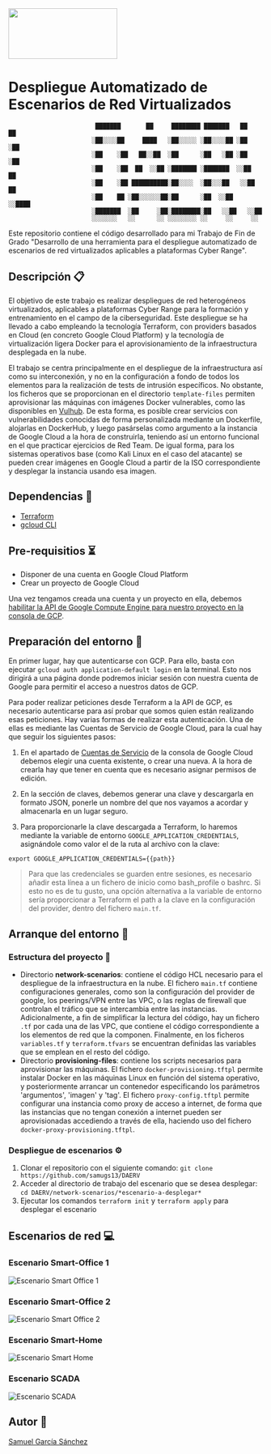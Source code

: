 <img src="https://user-images.githubusercontent.com/78796980/168422761-4be1d1b5-c065-4f44-86d7-44d346971897.png" width="215" height="100">


# Despliegue Automatizado de Escenarios de Red Virtualizados


                            ███████       ██     ████████ ███████   ██      ██
                           ░██░░░░██     ████   ░██░░░░░ ░██░░░░██ ░██     ░██
                           ░██    ░██   ██░░██  ░██      ░██   ░██ ░██     ░██
                           ░██    ░██  ██  ░░██ ░███████ ░███████  ░░██    ██
                           ░██    ░██ ██████████░██░░░░  ░██░░░██   ░░██  ██
                           ░██    ██ ░██░░░░░░██░██      ░██  ░░██   ░░████
                           ░███████  ░██     ░██░████████░██   ░░██   ░░██
                           ░░░░░░░   ░░      ░░ ░░░░░░░░ ░░     ░░     ░░


Este repositorio contiene el código desarrollado para mi Trabajo de Fin de Grado "Desarrollo de una herramienta para el despliegue automatizado de escenarios de red virtualizados aplicables a plataformas Cyber Range".

## Descripción :clipboard:
El objetivo de este trabajo es realizar despliegues de red heterogéneos virtualizados, aplicables a plataformas Cyber Range para la formación y entrenamiento en el campo de la ciberseguridad. Este despliegue se ha llevado a cabo empleando la tecnología Terraform, con providers basados en Cloud (en concreto Google Cloud Platform) y la tecnología de virtualización ligera Docker para el aprovisionamiento de la infraestructura desplegada en la nube.

El trabajo se centra principalmente en el despliegue de la infraestructura así como su interconexión, y no en la configuración a fondo de todos los elementos para la realización de tests de intrusión específicos. No obstante, los ficheros que se proporcionan en el directorio `template-files` permiten aprovisionar las máquinas con imágenes Docker vulnerables, como las disponibles en [Vulhub](https://github.com/vulhub/vulhub). De esta forma, es posible crear servicios con vulnerabilidades conocidas de forma personalizada mediante un Dockerfile, alojarlas en DockerHub, y luego pasárselas como argumento a la instancia de Google Cloud a la hora de construirla, teniendo así un entorno funcional en el que practicar ejercicios de Red Team. De igual forma, para los sistemas operativos base (como Kali Linux en el caso del atacante) se pueden crear imágenes en Google Cloud a partir de la ISO correspondiente y desplegar la instancia usando esa imagen.

## Dependencias :bookmark:
  - [Terraform](https://www.terraform.io/downloads)
  - [gcloud CLI](https://cloud.google.com/sdk/docs/install)

## Pre-requisitios :hourglass_flowing_sand:
  - Disponer de una cuenta en Google Cloud Platform
  - Crear un proyecto de Google Cloud

Una vez tengamos creada una cuenta y un proyecto en ella, debemos [habilitar la API de Google Compute Engine para nuestro proyecto en la consola de GCP](https://console.developers.google.com/apis/library/compute.googleapis.com).

## Preparación del entorno :wrench:
En primer lugar, hay que autenticarse con GCP. Para ello, basta con ejecutar `gcloud auth application-default login` en la terminal. Esto nos dirigirá a una página donde podremos iniciar sesión con nuestra cuenta de Google para permitir el acceso a nuestros datos de GCP.

Para poder realizar peticiones desde Terraform a la API de GCP, es necesario autenticarse para así probar que somos quien están realizando esas peticiones. Hay varias formas de realizar esta autenticación. Una de ellas es mediante las Cuentas de Servicio de Google Cloud, para la cual hay que seguir los siguientes pasos:

1. En el apartado de [Cuentas de Servicio](https://console.cloud.google.com/iam-admin/serviceaccounts) de la consola de Google Cloud debemos elegir una cuenta existente, o crear una nueva. A la hora de crearla hay que tener en cuenta que es necesario asignar permisos de edición.

2. En la sección de claves, debemos generar una clave y descargarla en formato JSON, ponerle un nombre del que nos vayamos a acordar y almacenarla en un lugar seguro. 

3. Para proporcionarle la clave descargada a Terraform, lo haremos mediante la variable de entorno `GOOGLE_APPLICATION_CREDENTIALS`, asignándole como valor el de la ruta al archivo con la clave:
```
export GOOGLE_APPLICATION_CREDENTIALS={{path}}
```
> Para que las credenciales se guarden entre sesiones, es necesario añadir esta línea a un fichero de inicio como bash_profile o bashrc. Si esto no es de tu gusto, una opción alternativa a la variable de entorno sería proporcionar a Terraform el path a la clave en la configuración del provider, dentro del fichero `main.tf`.

## Arranque del entorno :rocket:

### Estructura del proyecto :open_file_folder:
- Directorio **network-scenarios**: contiene el código HCL necesario para el despliegue de la infraestructura en la nube. El fichero `main.tf` contiene configuraciones generales, como son la configuración del provider de google, los peerings/VPN entre las VPC, o las reglas de firewall que controlan el tráfico que se intercambia entre las instancias. Adicionalmente, a fin de simplificar la lectura del código, hay un fichero `.tf` por cada una de las VPC, que contiene el código correspondiente a los elementos de red que la componen. Finalmente, en los ficheros `variables.tf` y `terraform.tfvars` se encuentran definidas las variables que se emplean en el resto del código.
- Directorio **provisioning-files**: contiene los scripts necesarios para aprovisionar las máquinas. El fichero `docker-provisioning.tftpl` permite instalar Docker en las máquinas Linux en función del sistema operativo, y posteriormente arrancar un contenedor especificando los parámetros 'argumentos', 'imagen' y 'tag'. El fichero `proxy-config.tftpl` permite configurar una instancia como proxy de acceso a internet, de forma que las instancias que no tengan conexión a internet pueden ser aprovisionadas accediendo a través de ella, haciendo uso del fichero `docker-proxy-provisioning.tftpl`.

### Despliegue de escenarios :gear:
1. Clonar el repositorio con el siguiente comando: `git clone https://github.com/samugs13/DAERV`
2. Acceder al directorio de trabajo del escenario que se desea desplegar: `cd DAERV/network-scenarios/*escenario-a-desplegar*`
3. Ejecutar los comandos `terraform init` y `terraform apply` para desplegar el escenario 

## Escenarios de red :computer:

### Escenario Smart-Office 1
![Escenario Smart Office 1](https://user-images.githubusercontent.com/78796980/172908833-6600649a-fcad-4ed9-bf78-c5e4a64b36e4.png)

### Escenario Smart-Office 2
![Escenario Smart Office 2](https://user-images.githubusercontent.com/78796980/172908860-6e477ae1-aa95-4917-bbca-178331e36ee7.png)

### Escenario Smart-Home
![Escenario Smart Home](https://user-images.githubusercontent.com/78796980/172908776-fe264ea1-3bae-4801-b391-03bca0f33cc2.png)

### Escenario SCADA
![Escenario SCADA](https://user-images.githubusercontent.com/78796980/172908968-05fe6541-bc17-4f7f-be61-a6a0c931d727.png)

## Autor :art:
[Samuel García Sánchez](https://github.com/samugs13)
